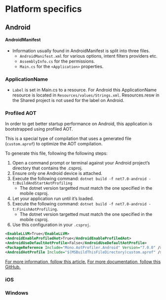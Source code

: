 ﻿# Platform specifics

## Android

#### AndroidManifest
- Information usually found in AndroidManifest is split into three files.
    - `AndroidManifest.xml` for various options, intent filters providers etc.
    - `AssemblyInfo.cs` for the permissions.
    - `Main.cs` for the `<Application>` properties. 

### ApplicationName
- `Label` is set in Main.cs to a resource. For Android this ApplicationName resource is located in `Resources/values/Strings.xml`. Resources.resw in the Shared project is not used for the label on Android.

### Profiled AOT

In order to get better startup performance on Android, this application is bootstrapped using profiled AOT.

This is a special type of compilation that uses a generated file (`custom.aprof`) to optimize the AOT compilation.

To generate this file, following the following steps:

1. Open a command prompt or terminal against your Android project’s directory that contains the .csproj.
2. Ensure only one Android device is attached.
3. Execute the following command: `dotnet build -f net7.0-android -t:BuildAndStartAotProfiling`
    - The dotnet version targetted must match the one specified in the mobile csproj.
4. Let your application run until it’s loaded.
5. Execute the following command: `dotnet build -f net7.0-android -t:FinishAotProfiling`.
    - The dotnet version targetted must match the one specified in the mobile csproj. 
6. Use this configuration in your `.csproj`.

```xml
<EnableLLVM>True</EnableLLVM>
<AndroidEnableProfiledAot>True</AndroidEnableProfiledAot>
<AndroidUseDefaultAotProfile>False</AndroidUseDefaultAotProfile>
<PackageReference Include="Mono.AotProfiler.Android" Version="7.0.0" />
<AndroidAotProfile Include="$(MSBuildThisFileDirectory)custom.aprof" />
```

[For more information, follow this article.](https://devblogs.microsoft.com/dotnet/performance-improvements-in-dotnet-maui)
[For more documentation, follow this GitHub.](https://github.com/jonathanpeppers/Mono.Profiler.Android)

### iOS

### Windows
